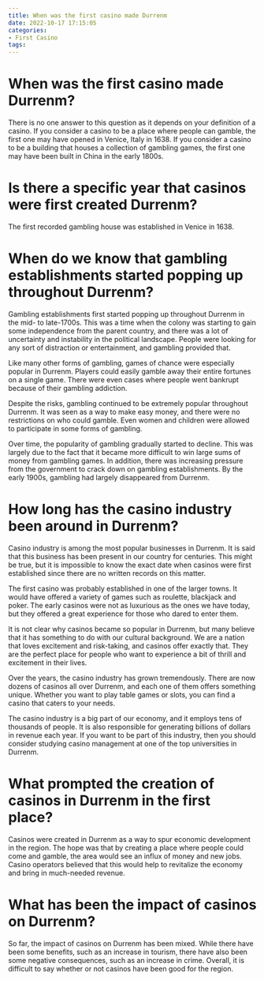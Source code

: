 ```yaml
---
title: When was the first casino made Durrenm
date: 2022-10-17 17:15:05
categories:
- First Casino
tags:
---
```



#  When was the first casino made Durrenm?

There is no one answer to this question as it depends on your definition of a casino. If you consider a casino to be a place where people can gamble, the first one may have opened in Venice, Italy in 1638. If you consider a casino to be a building that houses a collection of gambling games, the first one may have been built in China in the early 1800s.

#  Is there a specific year that casinos were first created Durrenm?

The first recorded gambling house was established in Venice in 1638.

#  When do we know that gambling establishments started popping up throughout Durrenm? 

Gambling establishments first started popping up throughout Durrenm in the mid- to late-1700s. This was a time when the colony was starting to gain some independence from the parent country, and there was a lot of uncertainty and instability in the political landscape. People were looking for any sort of distraction or entertainment, and gambling provided that. 

Like many other forms of gambling, games of chance were especially popular in Durrenm. Players could easily gamble away their entire fortunes on a single game. There were even cases where people went bankrupt because of their gambling addiction. 

Despite the risks, gambling continued to be extremely popular throughout Durrenm. It was seen as a way to make easy money, and there were no restrictions on who could gamble. Even women and children were allowed to participate in some forms of gambling. 

Over time, the popularity of gambling gradually started to decline. This was largely due to the fact that it became more difficult to win large sums of money from gambling games. In addition, there was increasing pressure from the government to crack down on gambling establishments. By the early 1900s, gambling had largely disappeared from Durrenm.

#  How long has the casino industry been around in Durrenm? 

Casino industry is among the most popular businesses in Durrenm. It is said that this business has been present in our country for centuries. This might be true, but it is impossible to know the exact date when casinos were first established since there are no written records on this matter. 

The first casino was probably established in one of the larger towns. It would have offered a variety of games such as roulette, blackjack and poker. The early casinos were not as luxurious as the ones we have today, but they offered a great experience for those who dared to enter them. 

It is not clear why casinos became so popular in Durrenm, but many believe that it has something to do with our cultural background. We are a nation that loves excitement and risk-taking, and casinos offer exactly that. They are the perfect place for people who want to experience a bit of thrill and excitement in their lives. 

Over the years, the casino industry has grown tremendously. There are now dozens of casinos all over Durrenm, and each one of them offers something unique. Whether you want to play table games or slots, you can find a casino that caters to your needs. 

The casino industry is a big part of our economy, and it employs tens of thousands of people. It is also responsible for generating billions of dollars in revenue each year. If you want to be part of this industry, then you should consider studying casino management at one of the top universities in Durrenm.

#  What prompted the creation of casinos in Durrenm in the first place?

Casinos were created in Durrenm as a way to spur economic development in the region. The hope was that by creating a place where people could come and gamble, the area would see an influx of money and new jobs. Casino operators believed that this would help to revitalize the economy and bring in much-needed revenue.

# What has been the impact of casinos on Durrenm?

So far, the impact of casinos on Durrenm has been mixed. While there have been some benefits, such as an increase in tourism, there have also been some negative consequences, such as an increase in crime. Overall, it is difficult to say whether or not casinos have been good for the region.